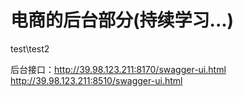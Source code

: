 # 电商的后台部分(持续学习...)

test\test2


后台接口：http://39.98.123.211:8170/swagger-ui.html
http://39.98.123.211:8510/swagger-ui.html